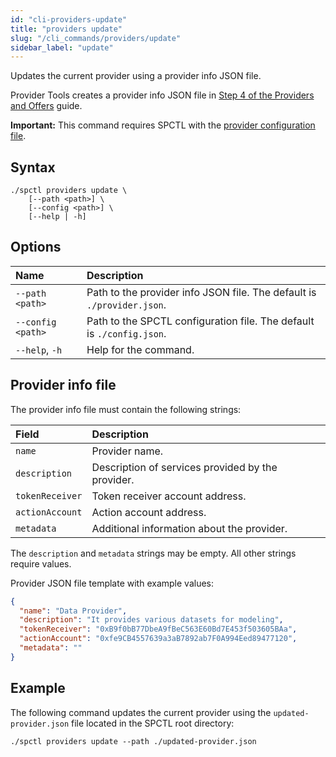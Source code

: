 ```yaml
---
id: "cli-providers-update"
title: "providers update"
slug: "/cli_commands/providers/update"
sidebar_label: "update"
---
```


Updates the current provider using a provider info JSON file.

Provider Tools creates a provider info JSON file in [Step 4 of the Providers and Offers](/developers/cli_guides/providers_offers#step-4-create-the-provider-and-offer) guide.

**Important:** This command requires SPCTL with the [provider configuration file](/developers/cli_guides/configure#for-offer-providers).

## Syntax

```
./spctl providers update \
    [--path <path>] \
    [--config <path>] \
    [--help | -h]
```

## Options

| **Name** | **Description** |
| :- | :- |
| `--path <path>` | Path to the provider info JSON file. The default is `./provider.json`. |
| `--config <path>` | Path to the SPCTL configuration file. The default is `./config.json`. |
| `--help`, `-h` | Help for the command. |

## Provider info file

The provider info file must contain the following strings:

| **Field** | **Description** | 
| :- | :- |
| `name` | Provider name. | 
| `description` | Description of services provided by the provider. | 
| `tokenReceiver` | Token receiver account address. |
| `actionAccount` | Action account address. | 
| `metadata` | Additional information about the provider. | 

The `description` and `metadata` strings may be empty. All other strings require values.

Provider JSON file template with example values:

```json title="provider.json"
{
  "name": "Data Provider",
  "description": "It provides various datasets for modeling",
  "tokenReceiver": "0xB9f0bB77DbeA9fBeC563E60Bd7E453f503605BAa",
  "actionAccount": "0xfe9CB4557639a3aB7892ab7F0A994Eed89477120",
  "metadata": ""
}
```

## Example

The following command updates the current provider using the `updated-provider.json` file located in the SPCTL root directory:

```
./spctl providers update --path ./updated-provider.json
```